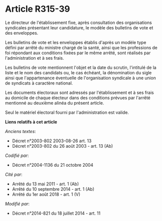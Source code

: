 # Article R315-39

Le directeur de l'établissement fixe, après consultation des organisations syndicales présentant leur candidature, le modèle
des bulletins de vote et des enveloppes.

Les bulletins de vote et les enveloppes établis d'après un modèle type défini par arrêté du ministre chargé de la santé,
ainsi que les professions de foi répondant aux conditions fixées par le même arrêté, sont réalisés par l'administration et à
ses frais.

Les bulletins de vote mentionnent l'objet et la date du scrutin, l'intitulé de la liste et le nom des candidats ou, le cas
échéant, la dénomination du sigle ainsi que l'appartenance éventuelle de l'organisation syndicale à une union de syndicats à
caractère national.

Les documents électoraux sont adressés par l'établissement et à ses frais au domicile de chaque électeur dans des conditions
prévues par l'arrêté mentionné au deuxième alinéa du présent article.

Seul le matériel électoral fourni par l'administration est valide.

**Liens relatifs à cet article**

_Anciens textes_:

  - Décret n°2003-802 2003-08-26 art. 13
  - Décret n°2003-802 du 26 août 2003 - art. 13 (Ab)

_Codifié par_:

  - Décret n°2004-1136 du 21 octobre 2004

_Cité par_:

  - Arrêté du 13 mai 2011 - art. 1 (Ab)
  - Arrêté du 10 septembre 2014 - art. 1 (Ab)
  - Arrêté du 1er août 2018 - art. 1 (V)

_Modifié par_:

  - Décret n°2014-821 du 18 juillet 2014 - art. 11
